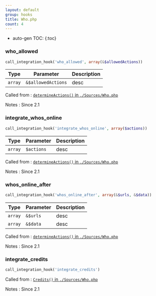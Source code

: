 ```yaml
---
layout: default
group: hooks
title: Who.php
count: 4
---
```

* auto-gen TOC:
{:toc}
### who_allowed

```php
call_integration_hook('who_allowed', array(&$allowedActions))
```

Type|Parameter|Description
---|---|---
`array`|`&$allowedActions`|desc

Called from
: [`determineActions()` in `./Sources/Who.php`](../docs/who.html#determineactions)

Notes
: Since 2.1

### integrate_whos_online

```php
call_integration_hook('integrate_whos_online', array($actions))
```

Type|Parameter|Description
---|---|---
`array`|`$actions`|desc

Called from
: [`determineActions()` in `./Sources/Who.php`](../docs/who.html#determineactions)

Notes
: Since 2.1

### whos_online_after

```php
call_integration_hook('whos_online_after', array(&$urls, &$data))
```

Type|Parameter|Description
---|---|---
`array`|`&$urls`|desc
`array`|`&$data`|desc

Called from
: [`determineActions()` in `./Sources/Who.php`](../docs/who.html#determineactions)

Notes
: Since 2.1

### integrate_credits

```php
call_integration_hook('integrate_credits')
```


Called from
: [`Credits()` in `./Sources/Who.php`](../docs/who.html#credits)

Notes
: Since 2.1


